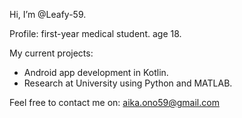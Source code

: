 Hi, I’m @Leafy-59.

Profile: first-year medical student. age 18. 

My current projects:
- Android app development in Kotlin.
- Research at University using Python and MATLAB.

Feel free to contact me on: aika.ono59@gmail.com 

<!---
Leafy-59/Leafy-59 is a ✨ special ✨ repository because its `README.md` (this file) appears on your GitHub profile.
You can click the Preview link to take a look at your changes.
--->
